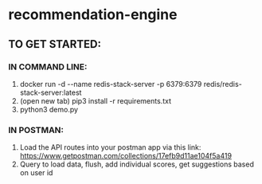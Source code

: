 # recommendation-engine
## TO GET STARTED:

### IN COMMAND LINE: 
1. docker run -d --name redis-stack-server -p 6379:6379 redis/redis-stack-server:latest
2. (open new tab) pip3 install -r requirements.txt
3. python3 demo.py

### IN POSTMAN:

1. Load the API routes into your postman app via this link: https://www.getpostman.com/collections/17efb9d11ae104f5a419
2. Query to load data, flush, add individual scores, get suggestions based on user id